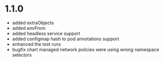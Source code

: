 # 1.1.0

- added extraObjects
- added envFrom
- added headless service support
- added configmap hash to pod annotations support
- enhanced the test runs
- bugfix chart managed network policies were using wrong namespace selectors

